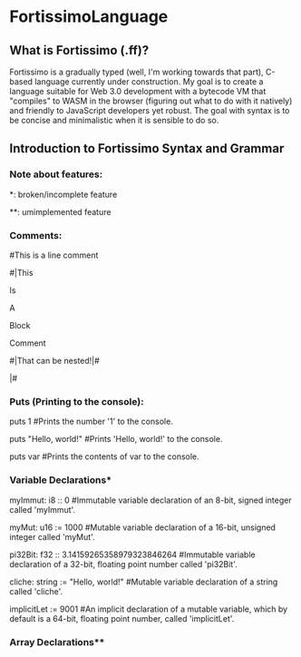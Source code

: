 # FortissimoLanguage
## What is Fortissimo (.ff)?
Fortissimo is a gradually typed (well, I'm working towards that part), C-based language currently under construction.  My goal is to create a language suitable for Web 3.0 development with a bytecode VM that "compiles" to WASM in the browser (figuring out what to do with it natively) and friendly to JavaScript developers yet robust.  The goal with syntax is to be concise and minimalistic when it is sensible to do so.
## Introduction to Fortissimo Syntax and Grammar
### Note about features: 
  *: broken/incomplete feature
  
  **: umimplemented feature
 
### Comments:

 #This is a line comment
 
 #|This
 
   Is
   
   A
   
   Block
   
   Comment
   
   #|That can be nested!|#
   
 |#
 
 ### Puts (Printing to the console):
 
 puts 1    #Prints the number '1' to the console.
 
 puts "Hello, world!"  #Prints 'Hello, world!' to the console.
 
 puts var  #Prints the contents of var to the console.
 
 ### Variable Declarations*

myImmut: i8 :: 0       #Immutable variable declaration of an 8-bit, signed integer called 'myImmut'.

myMut: u16 := 1000     #Mutable variable declaration of a 16-bit, unsigned integer called 'myMut'.

pi32Bit: f32 :: 3.14159265358979323846264  #Immutable variable declaration of a 32-bit, floating point number called 'pi32Bit'.

cliche: string := "Hello, world!"  #Mutable variable declaration of a string called 'cliche'.

implicitLet := 9001  #An implicit declaration of a mutable variable, which by default is a 64-bit, floating point number, called 'implicitLet'.

### Array Declarations**

